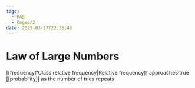 ```yaml
---
tags:
  - PAS
  - Cegep/2
date: 2025-03-17T22:35:40
---
```


# Law of Large Numbers

[[frequency#Class relative frequency|Relative frequency]] approaches true [[probability]] as the number of tries repeats